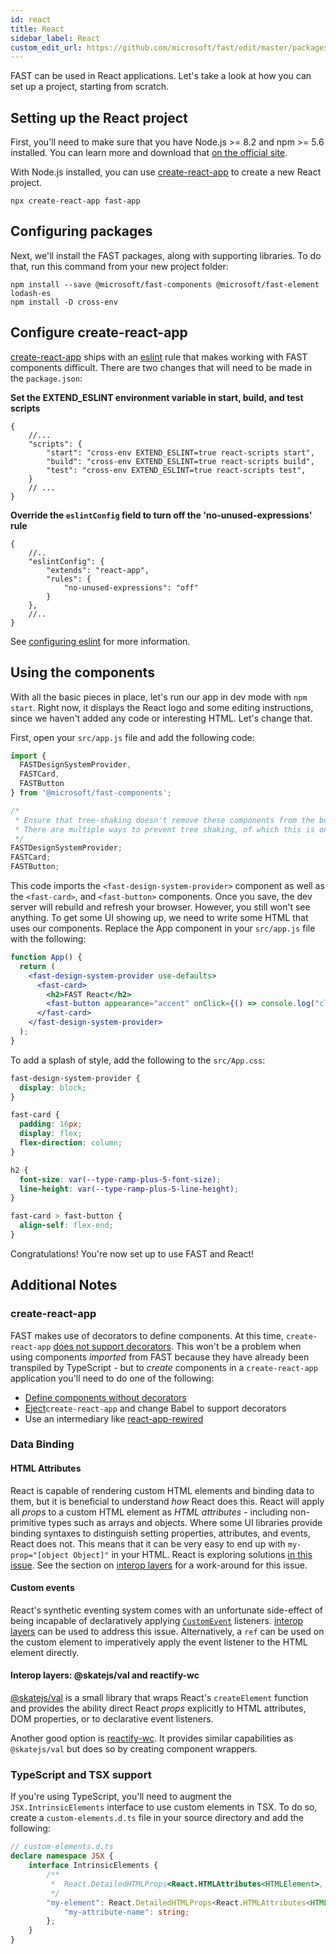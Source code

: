 ```yaml
---
id: react
title: React
sidebar_label: React
custom_edit_url: https://github.com/microsoft/fast/edit/master/packages/web-components/fast-foundation/docs/integrations/react.md
---
```


FAST can be used in React applications. Let's take a look at how you can set up a project, starting from scratch.

## Setting up the React project

First, you'll need to make sure that you have Node.js >= 8.2 and npm >= 5.6 installed. You can learn more and download that [on the official site](https://nodejs.org/).

With Node.js installed, you can use [create-react-app](https://reactjs.org/docs/create-a-new-react-app.html#create-react-app) to create a new React project.

```shell
npx create-react-app fast-app
```

## Configuring packages

Next, we'll install the FAST packages, along with supporting libraries. To do that, run this command from your new project folder:

```shell
npm install --save @microsoft/fast-components @microsoft/fast-element lodash-es
npm install -D cross-env
```

## Configure create-react-app
[create-react-app](https://reactjs.org/docs/create-a-new-react-app.html#create-react-app) ships with an [eslint](https://eslint.org/) rule that makes working with FAST components difficult. There are two changes that will need to be made in the `package.json`:

**Set the EXTEND_ESLINT environment variable in start, build, and test scripts**
```jsonc
{
    //...
    "scripts": {
        "start": "cross-env EXTEND_ESLINT=true react-scripts start",
        "build": "cross-env EXTEND_ESLINT=true react-scripts build",
        "test": "cross-env EXTEND_ESLINT=true react-scripts test",
    }
    // ...
}
```

**Override the `eslintConfig` field to turn off the 'no-unused-expressions' rule**
```jsonc
{
    //..
    "eslintConfig": {
        "extends": "react-app",
        "rules": {
            "no-unused-expressions": "off"
        }
    },
    //..
}
```
See [configuring eslint](https://create-react-app.dev/docs/setting-up-your-editor#experimental-extending-the-eslint-config) for more information.

## Using the components

With all the basic pieces in place, let's run our app in dev mode with `npm start`. Right now, it displays the React logo and some editing instructions, since we haven't added any code or interesting HTML. Let's change that.

First, open your `src/app.js` file and add the following code:

```js
import { 
  FASTDesignSystemProvider, 
  FASTCard, 
  FASTButton 
} from '@microsoft/fast-components';

/*
 * Ensure that tree-shaking doesn't remove these components from the bundle.
 * There are multiple ways to prevent tree shaking, of which this is one.
 */
FASTDesignSystemProvider;
FASTCard;
FASTButton;
```

This code imports the `<fast-design-system-provider>` component as well as the `<fast-card>`, and `<fast-button>` components. Once you save, the dev server will rebuild and refresh your browser. However, you still won't see anything. To get some UI showing up, we need to write some HTML that uses our components. Replace the App component in your `src/app.js` file with the following:

```jsx
function App() {
  return (
    <fast-design-system-provider use-defaults>
      <fast-card>
        <h2>FAST React</h2>
        <fast-button appearance="accent" onClick={() => console.log("clicked")}>Click Me</fast-button>
      </fast-card>
    </fast-design-system-provider>
  );
}
```

To add a splash of style, add the following to the `src/App.css`:

```css
fast-design-system-provider {
  display: block;
}

fast-card {
  padding: 16px;
  display: flex;
  flex-direction: column;
}

h2 {
  font-size: var(--type-ramp-plus-5-font-size);
  line-height: var(--type-ramp-plus-5-line-height);
}

fast-card > fast-button {
  align-self: flex-end;
}
```

Congratulations! You're now set up to use FAST and React!

## Additional Notes
### create-react-app
FAST makes use of decorators to define components. At this time, `create-react-app` [does not support decorators](https://create-react-app.dev/docs/can-i-use-decorators/). This won't be a problem when using components *imported* from FAST because they have already been transpiled by TypeScript - but to *create* components in a `create-react-app` application you'll need to do one of the following:
- [Define components without decorators](https://fast.design/docs/fast-element/defining-elements#working-without-decorators)
- [Eject](https://create-react-app.dev/docs/available-scripts#npm-run-eject)`create-react-app` and change Babel to support decorators 
- Use an intermediary like [react-app-rewired](https://www.npmjs.com/package/react-app-rewired)
  
### Data Binding
#### HTML Attributes
React is capable of rendering custom HTML elements and binding data to them, but it is beneficial to understand *how* React does this. React will apply all *props* to a custom HTML element as *HTML attributes* - including non-primitive types such as arrays and objects. Where some UI libraries provide binding syntaxes to distinguish setting properties, attributes, and events, React does not. This means that it can be very easy to end up with `my-prop="[object Object]"` in your HTML. React is exploring solutions [in this issue](https://github.com/facebook/react/issues/11347). See the section on [interop layers](#interop-layers-skatejsval-and-reactify-wc) for a work-around for this issue.

#### Custom events
React's synthetic eventing system comes with an unfortunate side-effect of being incapable of declaratively applying [`CustomEvent`](https://developer.mozilla.org/en-US/docs/Web/API/CustomEvent) listeners. [interop layers](#interop-layers-skatejsval-and-reactify-wc) can be used to address this issue. Alternatively, a `ref` can be used on the custom element to imperatively apply the event listener to the HTML element directly.


#### Interop layers: @skatejs/val and reactify-wc
[@skatejs/val](https://github.com/skatejs/val) is a small library that wraps React's `createElement` function and provides the ability direct React *props* explicitly to HTML attributes, DOM properties, or to declarative event listeners.

Another good option is [reactify-wc](https://github.com/BBKolton/reactify-wc). It provides similar capabilities as `@skatejs/val` but does so by creating component wrappers.

### TypeScript and TSX support
If you're using TypeScript, you'll need to augment the `JSX.IntrinsicElements` interface to use custom elements in TSX. To do so, create a `custom-elements.d.ts` file in your source directory and add the following:

```ts
// custom-elements.d.ts
declare namespace JSX {
    interface IntrinsicElements {
        /**
         *  React.DetailedHTMLProps<React.HTMLAttributes<HTMLElement>, HTMLElement> allows setting standard HTML attributes on the element
         */
        "my-element": React.DetailedHTMLProps<React.HTMLAttributes<HTMLElement>, HTMLElement> & {
            "my-attribute-name": string;
        };
    }
}

```
